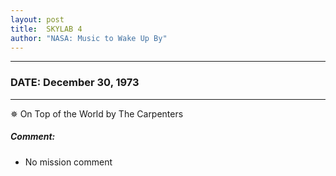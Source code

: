 ```yaml
---
layout: post
title:  SKYLAB 4
author: "NASA: Music to Wake Up By"
---
```


----
### DATE: December 30, 1973
----
✵ On Top of the World by The Carpenters

##### Comment:
* No mission comment
